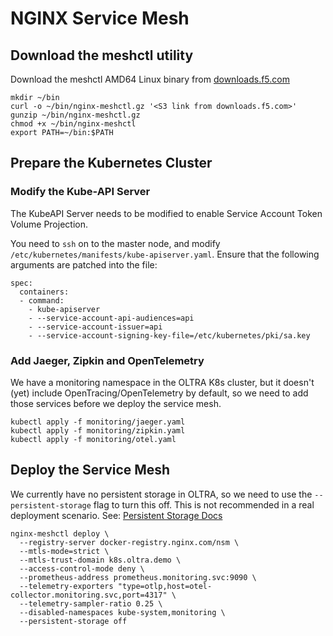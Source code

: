 # NGINX Service Mesh

## Download the meshctl utility

Download the meshctl AMD64 Linux binary from [downloads.f5.com](https://downloads.f5.com/esd/product.jsp?sw=NGINX-Public&pro=NGINX_Service_Mesh)

```
mkdir ~/bin
curl -o ~/bin/nginx-meshctl.gz '<S3 link from downloads.f5.com>'
gunzip ~/bin/nginx-meshctl.gz
chmod +x ~/bin/nginx-meshctl
export PATH=~/bin:$PATH
```

## Prepare the Kubernetes Cluster

### Modify the Kube-API Server

The KubeAPI Server needs to be modified to enable Service Account Token Volume Projection.

You need to `ssh` on to the master node, and modify `/etc/kubernetes/manifests/kube-apiserver.yaml`.
Ensure that the following arguments are patched into the file:

```
spec:
  containers:
  - command:
    - kube-apiserver
    - --service-account-api-audiences=api
    - --service-account-issuer=api
    - --service-account-signing-key-file=/etc/kubernetes/pki/sa.key
```

### Add Jaeger, Zipkin and OpenTelemetry

We have a monitoring namespace in the OLTRA K8s cluster, but it doesn't (yet) include OpenTracing/OpenTelemetry
by default, so we need to add those services before we deploy the service mesh.

```
kubectl apply -f monitoring/jaeger.yaml
kubectl apply -f monitoring/zipkin.yaml
kubectl apply -f monitoring/otel.yaml
```

## Deploy the Service Mesh

We currently have no persistent storage in OLTRA, so we need to use the `--persistent-storage` flag to turn this off.
This is not recommended in a real deployment scenario.
See: [Persistent Storage Docs](https://docs.nginx.com/nginx-service-mesh/get-started/kubernetes-platform/persistent-storage/)

```
nginx-meshctl deploy \
  --registry-server docker-registry.nginx.com/nsm \
  --mtls-mode=strict \
  --mtls-trust-domain k8s.oltra.demo \
  --access-control-mode deny \
  --prometheus-address prometheus.monitoring.svc:9090 \
  --telemetry-exporters "type=otlp,host=otel-collector.monitoring.svc,port=4317" \
  --telemetry-sampler-ratio 0.25 \
  --disabled-namespaces kube-system,monitoring \
  --persistent-storage off
```


